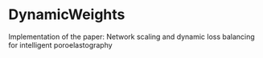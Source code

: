 # DynamicWeights
Implementation of the paper: Network scaling and dynamic loss balancing for intelligent poroelastography

